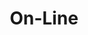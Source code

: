 ---
title: "On-Line"

categories: ['']

tags: ['On', 'Line']

arwords: 'كتابة آنية'

arexps: []

enwords: ['On-Line']

enexps: []

arlexicons: 'ك'

enlexicons: 'O'

authors: ['Ruqayya Roshdy']

translators: ['']

citations: 'مقدمة في حوسبة اللغة العربية'

sources: 'مركز الملك عبدالله بن عبدالعزيز الدولي لخدمة اللغة العربية'

slug: ""
---
